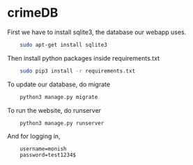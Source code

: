 # crimeDB


First we have to install sqlite3, the database our webapp uses.

```bash
    sudo apt-get install sqlite3
```

Then install python packages inside requirements.txt
```bash
    sudo pip3 install -r requirements.txt
```

To update our database, do migrate
```bash
    python3 manage.py migrate
```

To run the website, do runserver
```bash
    python3 manage.py runserver
```

And for logging in,
```
    username=monish
    password=test1234$
```
